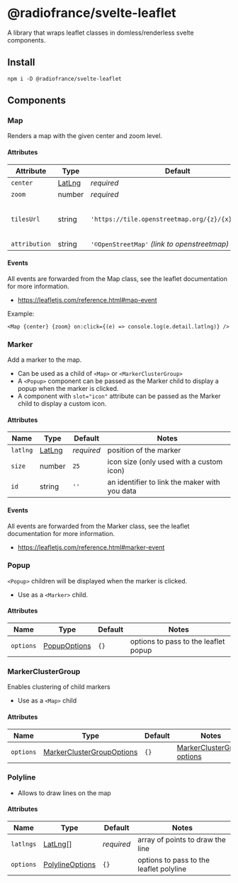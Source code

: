 # @radiofrance/svelte-leaflet

A library that wraps leaflet classes in domless/renderless svelte components.

## Install

`npm i -D @radiofrance/svelte-leaflet`

## Components

### Map

Renders a map with the given center and zoom level.

#### Attributes

| Attribute     | Type                                                  | Default                                            | Notes                                                                              |
| ------------- | ----------------------------------------------------- | -------------------------------------------------- | ---------------------------------------------------------------------------------- |
| `center`      | [LatLng](https://leafletjs.com/reference.html#latlng) | _required_                                         | initial center of the map.                                                         |
| `zoom`        | number                                                | _required_                                         | initial zoom level                                                                 |
| `tilesUrl`    | string                                                | `'https://tile.openstreetmap.org/{z}/{x}/{y}.png'` | more free tile services can be found at https://alexurquhart.github.io/free-tiles/ |
| `attribution` | string                                                | `'©OpenStreetMap'` _(link to openstreetmap)_      |                                                                                    |

#### Events

All events are forwarded from the Map class, see the leaflet documentation for more information.

- https://leafletjs.com/reference.html#map-event

Example:

```svelte
<Map {center} {zoom} on:click={(e) => console.log(e.detail.latlng)} />
```

### Marker

Add a marker to the map.

- Can be used as a child of `<Map>` or `<MarkerClusterGroup>`
- A `<Popup>` component can be passed as the Marker child to display a popup when the marker is clicked.
- A component with `slot="icon"` attribute can be passed as the Marker child to display a custom icon.

#### Attributes

| Name     | Type                                                  | Default    | Notes                                         |
| -------- | ----------------------------------------------------- | ---------- | --------------------------------------------- |
| `latlng` | [LatLng](https://leafletjs.com/reference.html#latlng) | _required_ | position of the marker                        |
| `size`   | number                                                | `25`       | icon size (only used with a custom icon)      |
| `id`     | string                                                | `''`       | an identifier to link the maker with you data |

#### Events

All events are forwarded from the Marker class, see the leaflet documentation for more information.

- https://leafletjs.com/reference.html#marker-event

### Popup

`<Popup>` children will be displayed when the marker is clicked.

- Use as a `<Marker>` child.

#### Attributes

| Name      | Type                                                              | Default | Notes                                |
| --------- | ----------------------------------------------------------------- | ------- | ------------------------------------ |
| `options` | [PopupOptions](https://leafletjs.com/reference.html#popup-option) | `{}`    | options to pass to the leaflet popup |

### MarkerClusterGroup

Enables clustering of child markers

- Use as a `<Map>` child

#### Attributes

| Name      | Type                                                                                                                                   | Default | Notes                                                                                                      |
| --------- | -------------------------------------------------------------------------------------------------------------------------------------- | ------- | ---------------------------------------------------------------------------------------------------------- |
| `options` | [MarkerClusterGroupOptions](https://github.com/DefinitelyTyped/DefinitelyTyped/blob/master/types/leaflet.markercluster/index.d.ts#L36) | `{}`    | [MarkerClusterGroup options](https://github.com/leaflet/Leaflet.markercluster?tab=readme-ov-file#defaults) |

### Polyline

- Allows to draw lines on the map

#### Attributes

| Name      | Type                                                                    | Default    | Notes                                   |
| --------- | ----------------------------------------------------------------------- | ---------- | --------------------------------------- |
| `latlngs` | [LatLng[]](https://leafletjs.com/reference.html#latlng)                 | _required_ | array of points to draw the line        |
| `options` | [PolylineOptions](https://leafletjs.com/reference.html#polyline-option) | `{}`       | options to pass to the leaflet polyline |

